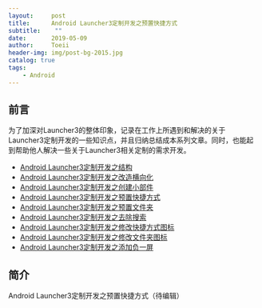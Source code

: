 ```yaml
---
layout:     post
title:      Android Launcher3定制开发之预置快捷方式
subtitle:    ""
date:       2019-05-09
author:     Toeii
header-img: img/post-bg-2015.jpg
catalog: true
tags:
    - Android
---
```




## 前言

为了加深对Launcher3的整体印象，记录在工作上所遇到和解决的关于Launcher3定制开发的一些知识点，并且归纳总结成本系列文章。同时，也能起到帮助他人解决一些关于Launcher3相关定制的需求开发。

- [Android Launcher3定制开发之结构]()<br />
- [Android Launcher3定制开发之改造横向化]()<br />
- [Android Launcher3定制开发之创建小部件]()<br />
- [Android Launcher3定制开发之预置快捷方式]()<br />
- [Android Launcher3定制开发之预置文件夹]()<br />
- [Android Launcher3定制开发之去除搜索]()<br />
- [Android Launcher3定制开发之修改快捷方式图标]()<br />
- [Android Launcher3定制开发之修改文件夹图标]()<br />
- [Android Launcher3定制开发之添加负一屏]()<br />

## 简介

Android Launcher3定制开发之预置快捷方式（待编辑）



